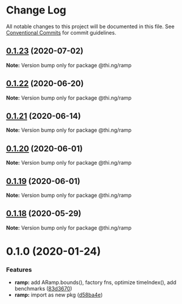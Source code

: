 # Change Log

All notable changes to this project will be documented in this file.
See [Conventional Commits](https://conventionalcommits.org) for commit guidelines.

## [0.1.23](https://github.com/thi-ng/umbrella/compare/@thi.ng/ramp@0.1.22...@thi.ng/ramp@0.1.23) (2020-07-02)

**Note:** Version bump only for package @thi.ng/ramp





## [0.1.22](https://github.com/thi-ng/umbrella/compare/@thi.ng/ramp@0.1.21...@thi.ng/ramp@0.1.22) (2020-06-20)

**Note:** Version bump only for package @thi.ng/ramp





## [0.1.21](https://github.com/thi-ng/umbrella/compare/@thi.ng/ramp@0.1.20...@thi.ng/ramp@0.1.21) (2020-06-14)

**Note:** Version bump only for package @thi.ng/ramp





## [0.1.20](https://github.com/thi-ng/umbrella/compare/@thi.ng/ramp@0.1.19...@thi.ng/ramp@0.1.20) (2020-06-01)

**Note:** Version bump only for package @thi.ng/ramp





## [0.1.19](https://github.com/thi-ng/umbrella/compare/@thi.ng/ramp@0.1.18...@thi.ng/ramp@0.1.19) (2020-06-01)

**Note:** Version bump only for package @thi.ng/ramp





## [0.1.18](https://github.com/thi-ng/umbrella/compare/@thi.ng/ramp@0.1.17...@thi.ng/ramp@0.1.18) (2020-05-29)

**Note:** Version bump only for package @thi.ng/ramp





# 0.1.0 (2020-01-24)

### Features

* **ramp:** add ARamp.bounds(), factory fns, optimize timeIndex(), add benchmarks ([83d3670](https://github.com/thi-ng/umbrella/commit/83d3670c7322fd2b47c27e0bda896b9ab83ffd7c))
* **ramp:** import as new pkg ([d58ba4e](https://github.com/thi-ng/umbrella/commit/d58ba4ed4d2ba76ca9c748cf23fcd86a0ff9cca7))
